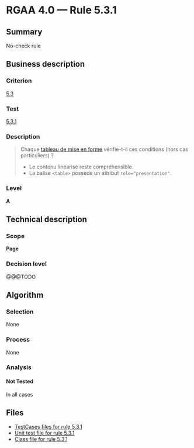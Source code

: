 # RGAA 4.0 — Rule 5.3.1

## Summary

No-check rule

## Business description

### Criterion

[5.3](https://www.numerique.gouv.fr/publications/rgaa-accessibilite/methode/criteres/#crit-5-3)

### Test

[5.3.1](https://www.numerique.gouv.fr/publications/rgaa-accessibilite/methode/criteres/#test-5-3-1)

### Description

> Chaque [tableau de mise en forme](https://www.numerique.gouv.fr/publications/rgaa-accessibilite/methode/glossaire/#tableau-de-mise-en-forme) vérifie-t-il ces conditions (hors cas particuliers) ?
> 
> * Le contenu linéarisé reste compréhensible.
> * La balise `<table>` possède un attribut `role="presentation"`.

### Level

**A**


## Technical description

### Scope

**Page**

### Decision level

@@@TODO


## Algorithm

### Selection

None

### Process

None

### Analysis

#### Not Tested

In all cases


## Files

- [TestCases files for rule 5.3.1](https://gitlab.com/asqatasun/Asqatasun/-/tree/v5/rules/rules-rgaa4.0/src/test/resources/testcases/rgaa40/Rgaa40Rule050301/)
- [Unit test file for rule 5.3.1](https://gitlab.com/asqatasun/Asqatasun/-/blob/v5/rules/rules-rgaa4.0/src/test/java/org/asqatasun/rules/rgaa40/Rgaa40Rule050301Test.java)
- [Class file for rule 5.3.1](https://gitlab.com/asqatasun/Asqatasun/-/blob/v5/rules/rules-rgaa4.0/src/main/java/org/asqatasun/rules/rgaa40/Rgaa40Rule050301.java)


